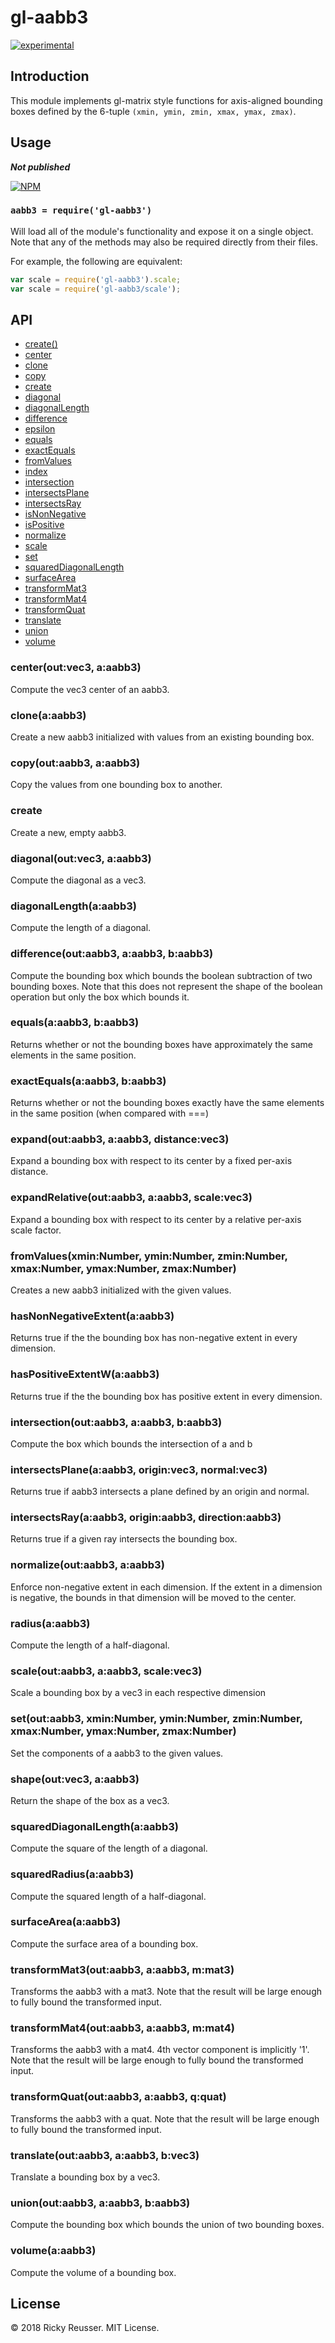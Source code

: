 # gl-aabb3

[![experimental](http://badges.github.io/stability-badges/dist/experimental.svg)](http://github.com/badges/stability-badges)

## Introduction

This module implements gl-matrix style functions for axis-aligned bounding boxes defined by the 6-tuple `(xmin, ymin, zmin, xmax, ymax, zmax)`.

## Usage

***Not published***

[![NPM](https://nodei.co/npm/gl-aabb3.png)](https://nodei.co/npm/gl-aabb3/)

### `aabb3 = require('gl-aabb3')`

Will load all of the module's functionality and expose it on a single
object. Note that any of the methods may also be required directly
from their files.

For example, the following are equivalent:

``` javascript
var scale = require('gl-aabb3').scale;
var scale = require('gl-aabb3/scale');
```

## API

  - [create()](#create)
  - [center](#center)
  - [clone](#clone)
  - [copy](#copy)
  - [create](#create)
  - [diagonal](#diagonal)
  - [diagonalLength](#diagonalLength)
  - [difference](#difference)
  - [epsilon](#epsilon)
  - [equals](#equals)
  - [exactEquals](#exactEquals)
  - [fromValues](#fromValues)
  - [index](#index)
  - [intersection](#intersection)
  - [intersectsPlane](#intersectsPlane)
  - [intersectsRay](#intersectsRay)
  - [isNonNegative](#isNonNegative)
  - [isPositive](#isPositive)
  - [normalize](#normalize)
  - [scale](#scale)
  - [set](#set)
  - [squaredDiagonalLength](#squaredDiagonalLength)
  - [surfaceArea](#surfaceArea)
  - [transformMat3](#transformMat3)
  - [transformMat4](#transformMat4)
  - [transformQuat](#transformQuat)
  - [translate](#translate)
  - [union](#union)
  - [volume](#volume)

### center(out:vec3, a:aabb3)

  Compute the vec3 center of an aabb3.

### clone(a:aabb3)

  Create a new aabb3 initialized with values from an existing bounding box.

### copy(out:aabb3, a:aabb3)

  Copy the values from one bounding box to another.

### create

  Create a new, empty aabb3.

### diagonal(out:vec3, a:aabb3)

  Compute the diagonal as a vec3.

### diagonalLength(a:aabb3)

  Compute the length of a diagonal.

### difference(out:aabb3, a:aabb3, b:aabb3)

  Compute the bounding box which bounds the boolean subtraction of two bounding boxes.
  Note that this does not represent the shape of the boolean operation but only the box which bounds it.

### equals(a:aabb3, b:aabb3)

  Returns whether or not the bounding boxes have approximately the same elements in the same position.

### exactEquals(a:aabb3, b:aabb3)

  Returns whether or not the bounding boxes exactly have the same elements in the same position (when compared with ===)

### expand(out:aabb3, a:aabb3, distance:vec3)

  Expand a bounding box with respect to its center by a fixed per-axis distance.

### expandRelative(out:aabb3, a:aabb3, scale:vec3)

  Expand a bounding box with respect to its center by a relative per-axis scale factor.

### fromValues(xmin:Number, ymin:Number, zmin:Number, xmax:Number, ymax:Number, zmax:Number)

  Creates a new aabb3 initialized with the given values.

### hasNonNegativeExtent(a:aabb3)

  Returns true if the the bounding box has non-negative extent in every dimension.

### hasPositiveExtentW(a:aabb3)

  Returns true if the the bounding box has positive extent in every dimension.

### intersection(out:aabb3, a:aabb3, b:aabb3)

  Compute the box which bounds the intersection of a and b

### intersectsPlane(a:aabb3, origin:vec3, normal:vec3)

  Returns true if aabb3 intersects a plane defined by an origin and normal.

### intersectsRay(a:aabb3, origin:aabb3, direction:aabb3)

  Returns true if a given ray intersects the bounding box.

### normalize(out:aabb3, a:aabb3)

  Enforce non-negative extent in each dimension.
  If the extent in a dimension is negative, the bounds in that dimension will be moved to the center.

### radius(a:aabb3)

  Compute the length of a half-diagonal.

### scale(out:aabb3, a:aabb3, scale:vec3)

  Scale a bounding box by a vec3 in each respective dimension

### set(out:aabb3, xmin:Number, ymin:Number, zmin:Number, xmax:Number, ymax:Number, zmax:Number)

  Set the components of a aabb3 to the given values.

### shape(out:vec3, a:aabb3)

  Return the shape of the box as a vec3.

### squaredDiagonalLength(a:aabb3)

  Compute the square of the length of a diagonal.

### squaredRadius(a:aabb3)

  Compute the squared length of a half-diagonal.

### surfaceArea(a:aabb3)

  Compute the surface area of a bounding box.

### transformMat3(out:aabb3, a:aabb3, m:mat3)

  Transforms the aabb3 with a mat3. Note that the result will be large enough to fully bound the transformed input.

### transformMat4(out:aabb3, a:aabb3, m:mat4)

  Transforms the aabb3 with a mat4. 4th vector component is implicitly '1'. Note that the result will be large enough to fully bound the transformed input.

### transformQuat(out:aabb3, a:aabb3, q:quat)

  Transforms the aabb3 with a quat. Note that the result will be large enough to fully bound the transformed input.

### translate(out:aabb3, a:aabb3, b:vec3)

  Translate a bounding box by a vec3.

### union(out:aabb3, a:aabb3, b:aabb3)

  Compute the bounding box which bounds the union of two bounding boxes.

### volume(a:aabb3)

  Compute the volume of a bounding box.

## License

&copy; 2018 Ricky Reusser. MIT License.
